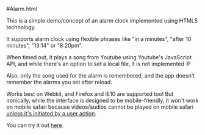 #Alarm.html

This is a simple demo/concept of an alarm clock implemented using HTML5 technology.

It supports alarm clock using flexible phrases like "in a minutes", "after 10 minutes", "13:14" or "8:20pm".

When timed out, it plays a song from Youtube using Youtube's JavaScript API, and while there's an option to set a local file, it is not implemented :P

Also, only the song used for the alarm is remembered, and the app doesn't remember the alarms you set after reload.

Works best on Webkit, and Firefox and IE10 are supported too! But ironically, while the interface is designed to be mobile-friendly, it won't work on mobile safari because videos/audios cannot be played on mobile safari [unless it's initiated by a user action](http://stackoverflow.com/questions/4259928/how-can-i-autoplay-media-in-ios-4-2-1-mobile-safari).

You can try it out [here](http://yjyao.com/projects/alarm/main.html).
